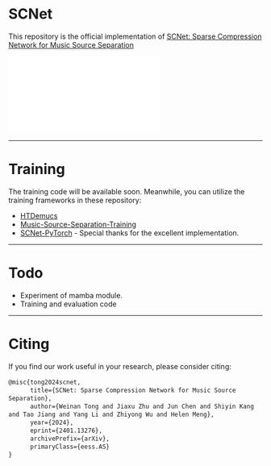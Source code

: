 # SCNet 

This repository is the official implementation of [SCNet: Sparse Compression Network for Music Source Separation](https://arxiv.org/abs/2401.13276) 

![architecture](images/SCNet.pdf)

---
# Training

The training code will be available soon. Meanwhile, you can utilize the training frameworks in these repository:

- [HTDemucs](https://github.com/facebookresearch/demucs/)
- [Music-Source-Separation-Training](https://github.com/ZFTurbo/Music-Source-Separation-Training)
- [SCNet-PyTorch](https://github.com/amanteur/SCNet-PyTorch/tree/main) - Special thanks for the excellent implementation.

---
# Todo

- Experiment of mamba module.
- Training and evaluation code

---
# Citing

If you find our work useful in your research, please consider citing:
```
@misc{tong2024scnet,
      title={SCNet: Sparse Compression Network for Music Source Separation}, 
      author={Weinan Tong and Jiaxu Zhu and Jun Chen and Shiyin Kang and Tao Jiang and Yang Li and Zhiyong Wu and Helen Meng},
      year={2024},
      eprint={2401.13276},
      archivePrefix={arXiv},
      primaryClass={eess.AS}
}
```